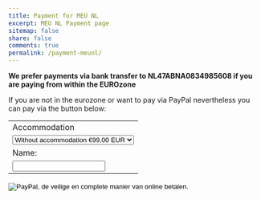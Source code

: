 ```yaml
---
title: Payment for MEU NL
excerpt: MEU NL Payment page
sitemap: false
share: false
comments: true
permalink: /payment-meunl/
---
```

**We prefer payments via bank transfer to NL47ABNA0834985608 if you are paying from within the EUROzone**


If you are not in the eurozone or want to pay via PayPal nevertheless you can pay via the button below:


<form action="https://www.paypal.com/cgi-bin/webscr" method="post" target="_top">
<input type="hidden" name="cmd" value="_s-xclick">
<input type="hidden" name="hosted_button_id" value="EXRDCLVWDMN9A">
<table>
<tr><td><input type="hidden" name="on0" value="Accommodation">Accommodation</td></tr><tr><td><select name="os0">
	<option value="Without accommodation">Without accommodation €99,00 EUR</option>
	<option value="With accommodation">With accommodation €224,00 EUR</option>
</select> </td></tr>
<tr><td><input type="hidden" name="on1" value="Name:">Name:</td></tr><tr><td><input type="text" name="os1" maxlength="200"></td></tr>
</table>
<input type="hidden" name="currency_code" value="EUR">
<input type="image" src="https://www.paypalobjects.com/nl_NL/NL/i/btn/btn_paynowCC_LG.gif" border="0" name="submit" alt="PayPal, de veilige en complete manier van online betalen.">
<img alt="" border="0" src="https://www.paypalobjects.com/nl_NL/i/scr/pixel.gif" width="1" height="1">
</form>
